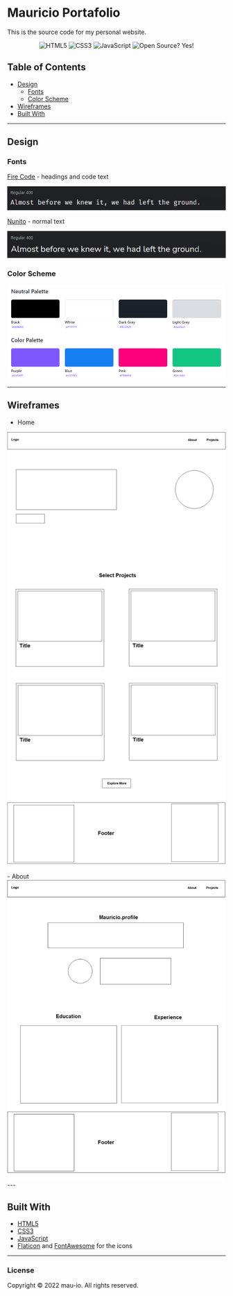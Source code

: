 # Mauricio Portafolio

This is the source code for my personal website.

<p align="center">
    <img alt="HTML5" src="https://img.shields.io/badge/-HTML5-E44D26?style=flat&logo=html5&logoColor=white"/>
    <img alt="CSS3" src="https://img.shields.io/badge/-CSS3-2965f1?style=flat&logo=css3&logoColor=white"/>
    <img alt="JavaScript" src="https://img.shields.io/badge/-JavaScript-F0DB4F?style=flat&logo=javascript&logoColor=white"/>
    <img alt="Open Source? Yes!" src="https://badgen.net/badge/Open%20Source%20%3F/Yes%21/blue?icon=github"/>
</p>


## Table of Contents

- [Design](#design)
  - [Fonts](#fonts)
  - [Color Scheme](#color-scheme)
- [Wireframes](#wireframes)
- [Built With](#built-with)

---

## Design

### Fonts

[Fire Code](https://fonts.google.com/specimen/Fira+Code) - headings and code text

<img alt="Font Example Screenshot" src="./img/readme/fire-code.png">


[Nunito](https://fonts.google.com/specimen/Nunito) - normal text

<img alt="Font Example Screenshot" src="./img/readme/nunito.png">

### Color Scheme

<img alt="Color Palette Screenshot" src="./img/readme/palette.png">

---

## Wireframes

- Home
<img alt="Wireframe" src="./img/readme/1.jpg" width="900">
- About
<img alt="Wireframe" src="./img/readme/2.jpg"  width="900">
---

## Built With

- [HTML5](https://www.w3schools.com/html/)
- [CSS3](https://www.w3schools.com/css/)
- [JavaScript](https://www.w3schools.com/js/DEFAULT.asp)
- [Flaticon](https://www.flaticon.com/) and [FontAwesome](https://fontawesome.com/v5.15/icons?d=gallery&p=1) for the icons

---

### License

Copyright &copy; 2022 mau-io. All rights reserved.